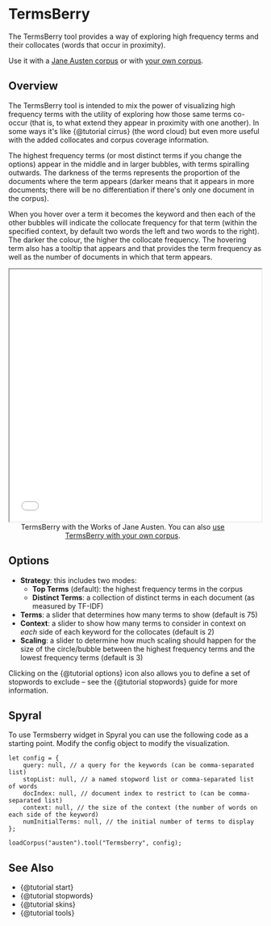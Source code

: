 # TermsBerry

The TermsBerry tool provides a way of exploring high frequency terms and their collocates (words that occur in proximity).

Use it with a [Jane Austen corpus](../?view=TermsBerry&corpus=austen) or with [your own corpus](../?view=TermsBerry).

## Overview

The TermsBerry tool is intended to mix the power of visualizing high frequency terms with the utility of exploring how 
those same terms co-occur (that is, to what extend they appear in proximity with one another). In some ways it's like 
{@tutorial cirrus} (the word cloud) but even more useful with the added collocates and corpus coverage information.

The highest frequency terms (or most distinct terms if you change the options) appear in the middle and in larger 
bubbles, with terms spiralling outwards. The darkness of the terms represents the proportion of the documents where the 
term appears (darker means that it appears in more documents; there will be no differentiation if there's only one 
document in the corpus). 

When you hover over a term it becomes the keyword and then each of the other bubbles will indicate the collocate 
frequency for that term (within the specified context, by default two words the left and two words to the right). The 
darker the colour, the higher the collocate frequency. The hovering term also has a tooltip that appears and that 
provides the term frequency as well as the number of documents in which that term appears.

<iframe src="../tool/TermsBerry/?corpus=austen&subtitle=The+Works+of+Jane+Austen" style="min-width: 500px; max-width:90%; height: 500px;"></iframe>
<div style="width: 90%; text-align: center; margin-bottom: 1em;">TermsBerry with the Works of Jane Austen. You can also <a href="../?view=TermsBerry" target="_blank">use TermsBerry with your own corpus</a>.</div>

## Options

- **Strategy**: this includes two modes:
  - **Top Terms** (default): the highest frequency terms in the corpus
  - **Distinct Terms**: a collection of distinct terms in each document (as measured by TF-IDF)
- **Terms**: a slider that determines how many terms to show (default is 75)
- **Context**: a slider to show how many terms to consider in context on *each* side of each keyword for the collocates (default is 2)
- **Scaling**: a slider to determine how much scaling should happen for the size of the circle/bubble between the highest frequency terms and the lowest frequency terms (default is 3)

Clicking on the {@tutorial options} icon also allows you to define a set of stopwords to exclude – see the 
{@tutorial stopwords} guide for more information.

## Spyral

To use Termsberry widget in Spyral you can use the following code as a starting point. Modify the config object to 
modify the visualization.

```
let config = {
    query: null, // a query for the keywords (can be comma-separated list)
    stopList: null, // a named stopword list or comma-separated list of words
    docIndex: null, // document index to restrict to (can be comma-separated list)
    context: null, // the size of the context (the number of words on each side of the keyword)
    numInitialTerms: null, // the initial number of terms to display
}; 

loadCorpus("austen").tool("Termsberry", config);
```

## See Also

- {@tutorial start}
- {@tutorial stopwords}
- {@tutorial skins}
- {@tutorial tools}
